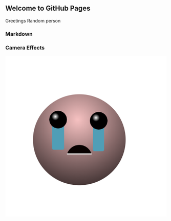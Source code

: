 ## Welcome to GitHub Pages
Greetings Random person
<script src="//360.vizor.io/scripts/embed.js" data-vizorurl="https://360.vizor.io/embed/v/b74q" ></script>

<script src="/scripts/embed.js" data-vizorurl="https://patches.vizor.io/embed/parks/dinner-2" ></script>
### Markdown

### Camera Effects

![filter](isaac.png?raw=true "Optional Title")






